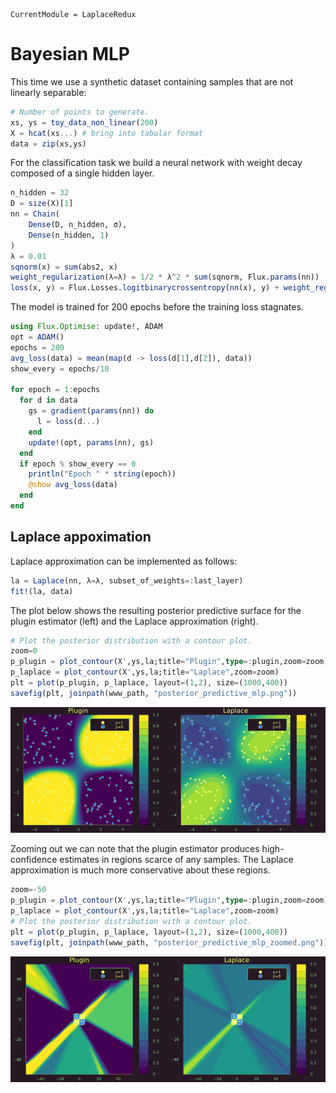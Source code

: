 ``` @meta
CurrentModule = LaplaceRedux
```

# Bayesian MLP

This time we use a synthetic dataset containing samples that are not linearly separable:

``` julia
# Number of points to generate.
xs, ys = toy_data_non_linear(200)
X = hcat(xs...) # bring into tabular format
data = zip(xs,ys)
```

For the classification task we build a neural network with weight decay composed of a single hidden layer.

``` julia
n_hidden = 32
D = size(X)[1]
nn = Chain(
    Dense(D, n_hidden, σ),
    Dense(n_hidden, 1)
)  
λ = 0.01
sqnorm(x) = sum(abs2, x)
weight_regularization(λ=λ) = 1/2 * λ^2 * sum(sqnorm, Flux.params(nn))
loss(x, y) = Flux.Losses.logitbinarycrossentropy(nn(x), y) + weight_regularization();
```

The model is trained for 200 epochs before the training loss stagnates.

``` julia
using Flux.Optimise: update!, ADAM
opt = ADAM()
epochs = 200
avg_loss(data) = mean(map(d -> loss(d[1],d[2]), data))
show_every = epochs/10

for epoch = 1:epochs
  for d in data
    gs = gradient(params(nn)) do
      l = loss(d...)
    end
    update!(opt, params(nn), gs)
  end
  if epoch % show_every == 0
    println("Epoch " * string(epoch))
    @show avg_loss(data)
  end
end
```

## Laplace appoximation

Laplace approximation can be implemented as follows:

``` julia
la = Laplace(nn, λ=λ, subset_of_weights=:last_layer)
fit!(la, data)
```

The plot below shows the resulting posterior predictive surface for the plugin estimator (left) and the Laplace approximation (right).

``` julia
# Plot the posterior distribution with a contour plot.
zoom=0
p_plugin = plot_contour(X',ys,la;title="Plugin",type=:plugin,zoom=zoom)
p_laplace = plot_contour(X',ys,la;title="Laplace",zoom=zoom)
plt = plot(p_plugin, p_laplace, layout=(1,2), size=(1000,400))
savefig(plt, joinpath(www_path, "posterior_predictive_mlp.png"))
```

![](www/posterior_predictive_mlp.png)

Zooming out we can note that the plugin estimator produces high-confidence estimates in regions scarce of any samples. The Laplace approximation is much more conservative about these regions.

``` julia
zoom=-50
p_plugin = plot_contour(X',ys,la;title="Plugin",type=:plugin,zoom=zoom)
p_laplace = plot_contour(X',ys,la;title="Laplace",zoom=zoom)
# Plot the posterior distribution with a contour plot.
plt = plot(p_plugin, p_laplace, layout=(1,2), size=(1000,400))
savefig(plt, joinpath(www_path, "posterior_predictive_mlp_zoomed.png"))
```

![](www/posterior_predictive_mlp_zoomed.png)
